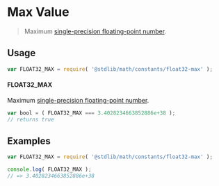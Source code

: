 # Max Value

> Maximum [single-precision floating-point number][ieee754].

<section class="usage">

## Usage

``` javascript
var FLOAT32_MAX = require( '@stdlib/math/constants/float32-max' );
```

#### FLOAT32_MAX

Maximum [single-precision floating-point number][ieee754].

``` javascript
var bool = ( FLOAT32_MAX === 3.4028234663852886e+38 );
// returns true
```

</section>

<!-- /.usage -->


<section class="examples">

## Examples

<!-- TODO: better example -->

``` javascript
var FLOAT32_MAX = require( '@stdlib/math/constants/float32-max' );

console.log( FLOAT32_MAX );
// => 3.4028234663852886e+38
```

</section>

<!-- /.examples -->


<section class="links">

[ieee754]: http://en.wikipedia.org/wiki/IEEE_754-1985

</section>

<!-- /.links -->
